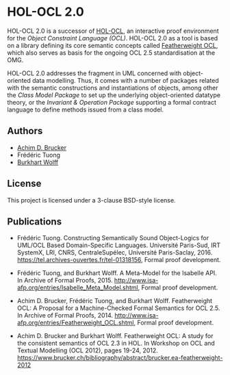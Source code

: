 # HOL-OCL 2.0
HOL-OCL 2.0 is a successor of
[HOL-OCL](https://www.brucker.ch/projects/hol-ocl/), an interactive
proof environment for the *Object Constraint Language (OCL)*. HOL-OCL
2.0 as a tool is based on a library defining its core semantic
concepts called [Featherweight
OCL](https://www.isa-afp.org/entries/Featherweight_OCL.shtml), which
also serves as basis for the ongoing OCL 2.5 standardisation at the
OMG.

HOL-OCL 2.0 addresses the fragment in UML concerned with
object-oriented data modelling. Thus, it comes with a number of
packages related with the semantic constructions and instantiations of
objects, among other the *Class Model Package* to set up the
underlying object-oriented datatype theory, or the *Invariant &
Operation Package* supporting a formal contract language to define
methods issued from a class model.

## Authors
* [Achim D. Brucker](http://www.brucker.ch/)
* Frédéric Tuong
* [Burkhart Wolff](https://www.lri.fr/~wolff/)

## License
This project is licensed under a 3-clause BSD-style license.

## Publications
* Frédéric Tuong. Constructing Semantically Sound Object-Logics for
  UML/OCL Based Domain-Specific Languages. Université Paris-Sud, IRT
  SystemX, LRI, CNRS, CentraleSupélec, Université Paris-Saclay, 2016.
  https://tel.archives-ouvertes.fr/tel-01318156, Formal proof
  development.

* Frédéric Tuong, and Burkhart Wolff. A Meta-Model for the Isabelle API. In
  Archive of Formal Proofs, 2015. 
  http://www.isa-afp.org/entries/Isabelle_Meta_Model.shtml, Formal proof 
  development.

* Achim D. Brucker, Frédéric Tuong, and Burkhart Wolff. Featherweight
  OCL: A Proposal for a Machine-Checked Formal Semantics for OCL 2.5. In
  Archive of Formal Proofs, 2014. 
  http://www.isa-afp.org/entries/Featherweight_OCL.shtml, Formal proof 
  development.

* Achim D. Brucker and Burkhart Wolff. Featherweight OCL: A study for 
  the consistent semantics of OCL 2.3 in HOL. In Workshop on OCL and 
  Textual Modelling (OCL 2012), pages 19-24, 2012. 
  https://www.brucker.ch/bibliography/abstract/brucker.ea-featherweight-2012
